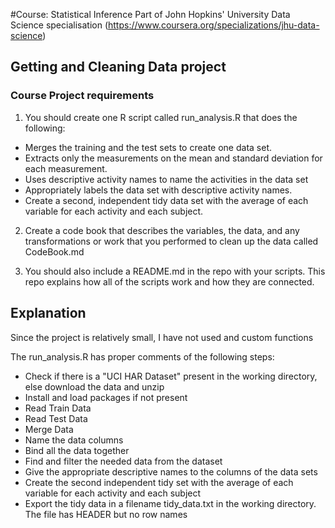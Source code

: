 #Course: Statistical Inference
Part of John Hopkins' University Data Science specialisation (https://www.coursera.org/specializations/jhu-data-science)

## Getting and Cleaning Data project

### Course Project requirements

1. You should create one R script called run_analysis.R that does the following:
 * Merges the training and the test sets to create one data set.
 * Extracts only the measurements on the mean and standard deviation for each measurement.
 * Uses descriptive activity names to name the activities in the data set
 * Appropriately labels the data set with descriptive activity names.
 * Create a second, independent tidy data set with the average of each variable for each activity and each subject.

2. Create a code book that describes the variables, the data, and any transformations or work that you performed to clean up the data called CodeBook.md

3. You should also include a README.md in the repo with your scripts. This repo explains how all of the scripts work and how they are connected.


## Explanation

Since the project is relatively small, I have not used and custom functions

The run_analysis.R has proper comments of the following steps:

* Check if there is a "UCI HAR Dataset" present in the working directory, else download the data and unzip
* Install and load packages if not present
* Read Train Data
* Read Test Data
* Merge Data
* Name the data columns
* Bind all the data together
* Find and filter the needed data from the dataset
* Give the appropriate descriptive names to the columns of the data sets
* Create the second independent tidy set with the average of each variable for each activity and each subject
* Export the tidy data in a filename tidy_data.txt in the working directory. The file has HEADER but no row names
